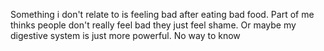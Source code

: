 Something i don't relate to is feeling bad after eating bad food. Part of me thinks people don't really feel bad they just feel shame. Or maybe my digestive system is just more powerful. No way to know

